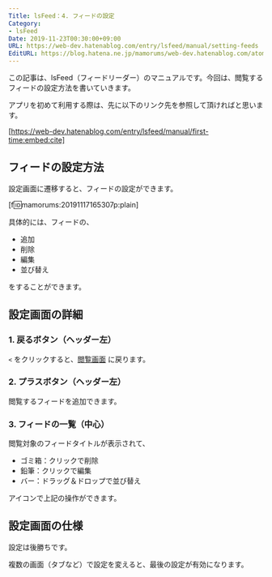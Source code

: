 ```yaml
---
Title: lsFeed：4. フィードの設定
Category:
- lsFeed
Date: 2019-11-23T00:30:00+09:00
URL: https://web-dev.hatenablog.com/entry/lsfeed/manual/setting-feeds
EditURL: https://blog.hatena.ne.jp/mamorums/web-dev.hatenablog.com/atom/entry/26006613467237954
---
```


この記事は、lsFeed（フィードリーダー）のマニュアルです。今回は、閲覧するフィードの設定方法を書いていきます。

アプリを初めて利用する際は、先に以下のリンク先を参照して頂ければと思います。

[https://web-dev.hatenablog.com/entry/lsfeed/manual/first-time:embed:cite]


## フィードの設定方法
設定画面に遷移すると、フィードの設定ができます。

[f:id:mamorums:20191117165307p:plain]

具体的には、フィードの、

- 追加
- 削除
- 編集
- 並び替え

をすることができます。


## 設定画面の詳細
### 1. 戻るボタン（ヘッダー左）
`<` をクリックすると、[閲覧画面](/entry/lsfeed/manual/reading-feeds) に戻ります。

### 2. プラスボタン（ヘッダー左）
閲覧するフィードを追加できます。

### 3. フィードの一覧（中心）
閲覧対象のフィードタイトルが表示されて、

- ゴミ箱：クリックで削除
- 鉛筆：クリックで編集
- バー：ドラッグ＆ドロップで並び替え

アイコンで上記の操作ができます。


## 設定画面の仕様
設定は後勝ちです。

複数の画面（タブなど）で設定を変えると、最後の設定が有効になります。
